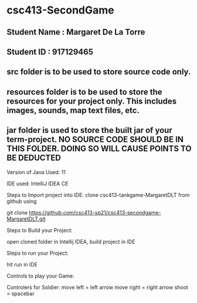 # csc413-SecondGame

## Student Name  : Margaret De La Torre
## Student ID    : 917129465


## src folder is to be used to store source code only.

## resources folder is to be used to store the resources for your project only. This includes images, sounds, map text files, etc.

## jar folder is used to store the built jar of your term-project. NO SOURCE CODE SHOULD BE IN THIS FOLDER. DOING SO WILL CAUSE POINTS TO BE DEDUCTED




Version of Java Used: 11

IDE used: IntelliJ IDEA CE

Steps to Import project into IDE: clone csc413-tankgame-MargaretDLT from github using

git clone https://github.com/csc413-sp21/csc413-secondgame-MargaretDLT.git

Steps to Build your Project:

open cloned folder in Intellij IDEA, build project in IDE

Steps to run your Project:

hit run in IDE

Controls to play your Game:

Controlers for Soldier:
  move left = left arrow
  move right = right arrow
  shoot =	spacebar	


